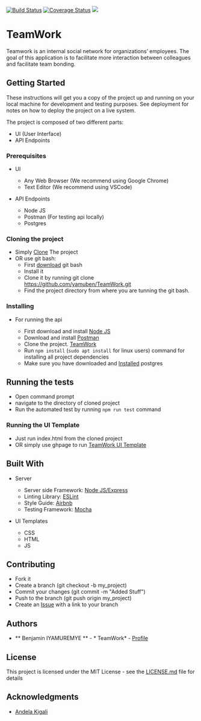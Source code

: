 [![Build Status](https://travis-ci.org/yamuben/TeamWork.svg?branch=develop)](https://travis-ci.org/yamuben/TeamWork)
[![Coverage Status](https://coveralls.io/repos/github/yamuben/TeamWork/badge.svg?branch=develop)](https://coveralls.io/github/yamuben/TeamWork?branch=develop)
<a href="https://codeclimate.com/github/yamuben/TeamWork/maintainability"><img src="https://api.codeclimate.com/v1/badges/8e802d8b5dfd62e112cf/maintainability" /></a>

# TeamWork

Teamwork is an internal social network for organizations’ employees. The goal of this application is to facilitate more interaction between colleagues and facilitate team bonding.


## Getting Started

These instructions will get you a copy of the project up and running on your local machine for development and testing purposes. See deployment for notes on how to deploy the project on a live system.

The project is composed of two different parts:

 - UI (User Interface)
 - API Endpoints

### Prerequisites

 - UI

   - Any Web Browser (We recommend using Google Chrome)
   - Text Editor (We recommend using VSCode)
 - API Endpoints

   - Node JS
   - Postman (For testing api locally)
   - Postgres
   
### Cloning the project

 - Simply [Clone](https://github.com/yamuben/TeamWork.git) The project
 - OR use git bash:
   - First [download](https://git-scm.com/downloads) git bash
   - Install it
   - Clone it by running git clone https://github.com/yamuben/TeamWork.git
   - Find the project directory from where you are tunning the git bash.

### Installing

 - For running the api

   - First download and install [Node JS](https://nodejs.org/en/download/)
   - Download and install [Postman](https://www.getpostman.com/downloads/)
   - Clone the project. [TeamWork](https://github.com/yamuben/TeamWork.git)
   - Run `npm install` (`sudo apt install` for linux users) command for installing all project dependencies
   - Make sure you have downloaded and [Installed](https://www.postgresql.org/download/) postgres
   
## Running the tests

 - Open command prompt
 - navigate to the directory of cloned project
 - Run the automated test by running `npm run test` command

### Running the UI Template

 - Just run index.html from the cloned project
 - OR simply use ghpage to run [TeamWork UI Template](https://yamuben.github.io/TeamWork/UI/)

## Built With

 - Server

   - Server side Framework: [Node JS/Express](https://nodejs.org/)
   - Linting Library: [ESLint](https://eslint.org/)
   - Style Guide: [Airbnb](https://github.com/airbnb/javascript)
   - Testing Framework: [Mocha](https://mochajs.org/)
 - UI Templates

   - CSS 
   - HTML
   - JS

## Contributing

 - Fork it
 - Create a branch (git checkout -b my_project)
 - Commit your changes (git commit -m "Added Stuff")
 - Push to the branch (git push origin my_project)
 - Create an [Issue](https://github.com/victorkarangwa4/WayFarer/issues) with a link to your branch

## Authors

* ** Benjamin IYAMUREMYE ** - * TeamWork* - [Profile](https://github.com/yamuben/)

## License

This project is licensed under the MIT License - see the [LICENSE.md](LICENSE.md) file for details

## Acknowledgments

- [Andela Kigali](https://andela.com/)


